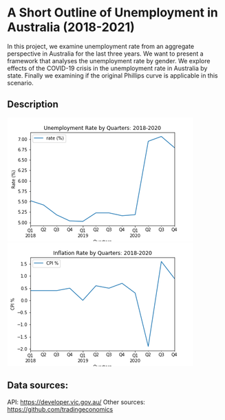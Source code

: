 # A Short Outline of Unemployment in Australia (2018-2021)

In this project, we examine unemployment rate from an aggregate perspective in Australia for the last three years. We want to present a framework that analyses the unemployment rate by gender. We explore effects of the COVID-19 crisis in the unemployment rate in Australia by state. Finally we examining if the original Phillips curve is applicable in this scenario.

## Description
   ![Plot1](Phillips%20curve/output_data/Unemployment%20Rate.png)  ![Plot2](Phillips%20curve/output_data/Inflation%20Rate.png)
   
 ## Data sources:
API: https://developer.vic.gov.au/
Other sources: https://github.com/tradingeconomics
